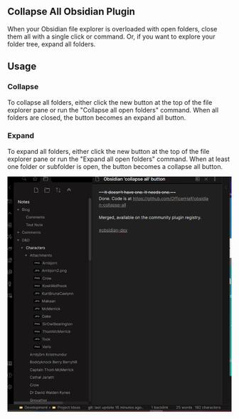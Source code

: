 ## Collapse All Obsidian Plugin

When your Obsidian file explorer is overloaded with open folders, close them all with a single click or command. Or, if you want to explore your folder tree, expand all folders.

## Usage

### Collapse

To collapse all folders, either click the new button at the top of the file explorer pane or run the "Collapse all open folders" command. When all folders are closed, the button becomes an expand all button.

### Expand

To expand all folders, either click the new button at the top of the file explorer pane or run the "Expand all open folders" command. When at least one folder or subfolder is open, the button becomes a collapse all button.

![CollapseAll](docs/CollapseAll.gif)
